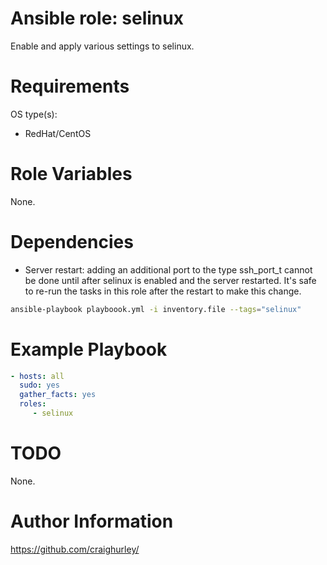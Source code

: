 # Ansible role: selinux

Enable and apply various settings to selinux.

# Requirements

OS type(s):
- RedHat/CentOS

# Role Variables

None.

# Dependencies

- Server restart: adding an additional port to the type ssh_port_t cannot be done until after selinux is enabled and the server restarted.  It's safe to re-run the tasks in this role after the restart to make this change.

```bash
ansible-playbook playboook.yml -i inventory.file --tags="selinux"
```

# Example Playbook

```yaml
- hosts: all
  sudo: yes
  gather_facts: yes
  roles:
     - selinux
```

# TODO

None.

# Author Information

https://github.com/craighurley/
